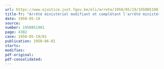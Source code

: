```yaml
---
url: https://www.ejustice.just.fgov.be/eli/arrete/1950/05/19/1950051901/justel
title-fr: "Arrêté ministériel modifiant et complétant l'arrêté ministériel du 29 mai 1948 et abrogeant l'arrêté ministériel du 17 mars 1950 portant création des commissions de contrôle pour réfractaires"
date: 1950-05-19
source:
number: 1950051901
page: 4382
case: 1950-05-19/01
publication: 1950-06-01
starts:
modifies:
pdf-original:
pdf-consolidated:
---
```


